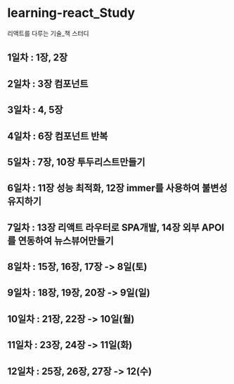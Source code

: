 # learning-react_Study
리액트를 다루는 기술_책 스터디


## 1일차 :  1장, 2장


## 2일차 : 3장 컴포넌트


## 3일차 : 4, 5장


## 4일차 : 6장 컴포넌트 반복

## 5일차 : 7장, 10장 투두리스트만들기

## 6일차 : 11장 성능 최적화, 12장 immer를 사용하여 불변성 유지하기

## 7일차 : 13장 리액트 라우터로 SPA개발, 14장 외부 APOI를 연동하여 뉴스뷰어만들기

## 8일차 : 15장, 16장, 17장 -> 8일(토)

## 9일차 : 18장, 19장, 20장 -> 9일(일)

## 10일차 : 21장, 22장 -> 10일(월)

## 11일차 : 23장, 24장 -> 11일(화)

## 12일차 : 25장, 26장, 27장 -> 12(수)
